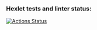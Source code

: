 ### Hexlet tests and linter status:
[![Actions Status](https://github.com/vikzh/fullstack-javascript-project-4/actions/workflows/hexlet-check.yml/badge.svg)](https://github.com/vikzh/fullstack-javascript-project-4/actions)